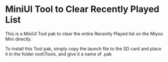 # MiniUI Tool to Clear Recently Played List
This is a MiniUI Tool pak to clear the entire Recently Played list on the Miyoo Mini directly.

To install this Tool pak, simply copy the launch file to the SD card and place it in the folder root\Tools, and give it a name of .pak
